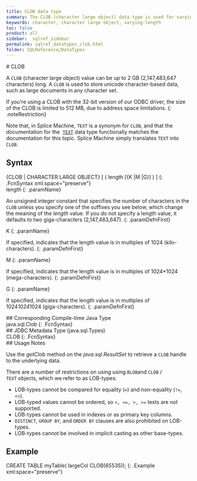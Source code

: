 ```yaml
---
title: CLOB data type
summary: The CLOB (character large object) data type is used for varying-length character strings that can be up to 2,147,483,647 characters long.
keywords: character, character large object, varying-length
toc: false
product: all
sidebar:  sqlref_sidebar
permalink: sqlref_datatypes_clob.html
folder: SQLReference/DataTypes
---
```

<section>
<div class="TopicContent" data-swiftype-index="true" markdown="1">
# CLOB

A `CLOB` (character large object) value can be up to 2 GB (2,147,483,647
characters) long. A `CLOB` is used to store unicode character-based
data, such as large documents in any character set.

If you're using a CLOB with the 32-bit version of our ODBC driver, the
size of the CLOB is limited to 512 MB, due to address space limitations.
{: .noteRestriction}

Note that, in Splice Machine, `TEXT` is a synonym for `CLOB`, and that
the documentation for the &nbsp;[`TEXT`](sqlref_datatypes_text.html) data type
functionally matches the documentation for this topic. Splice Machine
simply translates `TEXT` into `CLOB`.

## Syntax

<div class="fcnWrapperWide" markdown="1">
    {CLOB | CHARACTER LARGE OBJECT} [ ( length [{K |M |G}] ) ]
{: .FcnSyntax xml:space="preserve"}

</div>
<div class="paramList" markdown="1">
length
{: .paramName}

An unsigned integer constant that specifies the number of characters in
the `CLOB` unless you specify one of the suffixes you see below, which
change the meaning of the *length* value. If you do not specify a length
value, it defaults to two giga-characters (2,147,483,647).
{: .paramDefnFirst}

K
{: .paramName}

If specified, indicates that the length value is in multiples of 1024
(kilo-characters).
{: .paramDefnFirst}

M
{: .paramName}

If specified, indicates that the length value is in multiples of
1024*1024 (mega-characters).
{: .paramDefnFirst}

G
{: .paramName}

If specified, indicates that the length value is in multiples of
1024*1024*1024 (giga-characters).
{: .paramDefnFirst}

</div>
## Corresponding Compile-time Java Type

<div class="fcnWrapperWide" markdown="1">
    java.sql.Clob
{: .FcnSyntax}

</div>
## JDBC Metadata Type (java.sql.Types)

<div class="fcnWrapperWide" markdown="1">
    CLOB
{: .FcnSyntax}

</div>
## Usage Notes

Use the *getClob* method on the *java.sql.ResultSet* to retrieve a
`CLOB` handle to the underlying data.

There are a number of restrictions on using using `BLOB`and `CLOB` /
`TEXT` objects, which we refer to as LOB-types:

* LOB-types cannot be compared for equality (`=`) and non-equality
  (`!=`, `<>`).
* LOB-typed values cannot be ordered, so `<, <=, >, >=` tests are not
  supported.
* LOB-types cannot be used in indexes or as primary key columns.
* `DISTINCT`, `GROUP BY`, and `ORDER BY` clauses are also prohibited on
  LOB-types.
* LOB-types cannot be involved in implicit casting as other base-types.

## Example

<div class="preWrapperWide" markdown="1">
    CREATE TABLE myTable( largeCol CLOB(65535));
{: .Example xml:space="preserve"}

</div>
</div>
</section>

